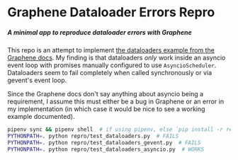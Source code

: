 # Graphene Dataloader Errors Repro

##### A minimal app to reproduce dataloader errors with Graphene

This repo is an attempt to implement [the dataloaders example from the Graphene docs](https://docs.graphene-python.org/en/latest/execution/dataloader/). My finding is that dataloaders _only_ work inside an asyncio event loop with promises manually configured to use `AsyncioScheduler`. Dataloaders seem to fail completely when called synchronously or via gevent's event loop.

Since the Graphene docs don't say anything about asyncio being a requirement, I assume this must either be a bug in Graphene or an error in my implementation (in which case it would be nice to see a working example documented).

```sh
pipenv sync && pipenv shell  # if using pipenv, else `pip install -r requirements.txt`
PYTHONPATH=. python repro/test_dataloaders.py  # FAILS
PYTHONPATH=. python repro/test_dataloaders_gevent.py  # FAILS
PYTHONPATH=. python repro/test_dataloaders_asyncio.py  # WORKS
```

